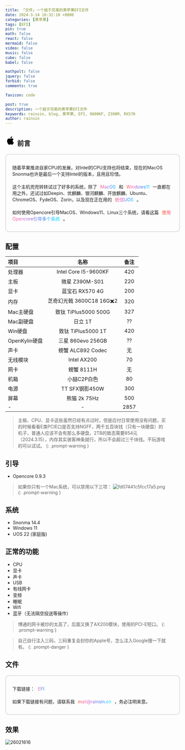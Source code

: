```yaml
---
title: 「文件」一个趋于完美的黑苹果EFI文件
date: 2024-3-14 16:32:10 +0800
categories: [黑苹果]
tags: [EFI]
pin: true
math: false
react: false
mermaid: false
video: false
music: false
cube: false
babel: false

mathpolt: false
jquery: false
forbid: false
comments: true

favicon: code

post: true
description: 一个趋于完美的黑苹果EFI文件
keywords: rainsin, blog, 黑苹果, EFI, 9600KF, Z390M, RX570
author: rainsin
---
```


<style>
    .about-site{
    display: flex;
    width: 100%;
    background-color: var(--box-bg);
    border:2px solid rgba(34, 36, 38, .15);
    border-radius: 12px;
    padding: 20px;
    flex-direction: column;
    margin: 20px 0 24px 0
}

.about-site div{
    display: inline;
    flex: 1;
    align-content: center;
    margin: 10px 0;
}

.about-site div span{
    background-image: linear-gradient(to left, #ff4500, orange, gold, #90ee90, #0ff, #1e90ff, #9370db, #ff69b4, #ff4500);
    border:var(--box-border);
    border-radius: 4px;
    line-height: 1rem;
    background-size: 200%;
    margin: 0 4px;
    padding: 0 6px;
    -webkit-background-clip: text;
    -webkit-text-fill-color:transparent;
    animation: rainbow 5s linear infinite;
}

.about-site div a{
    background-image: linear-gradient(to left, #ff4500, orange, gold, #90ee90, #0ff, #1e90ff, #9370db, #ff69b4, #ff4500);
    border:var(--box-border);
    border-radius: 4px;
    line-height: 1rem;
    background-size: 200%;
    margin: 0 4px;
    padding: 0 6px;
    -webkit-background-clip: text;
    -webkit-text-fill-color:transparent;
    animation: rainbow 5s linear infinite;
}

.table-wrapper>table{
  width:100%;
}
</style>

<h2>
<svg t="1710418281266" class="icon" viewBox="0 0 1024 1024" version="1.1" xmlns="http://www.w3.org/2000/svg" p-id="1538" width="32" height="32"><path d="M849.124134 704.896288c-1.040702 3.157923-17.300015 59.872622-57.250912 118.190843-34.577516 50.305733-70.331835 101.018741-126.801964 101.909018-55.532781 0.976234-73.303516-33.134655-136.707568-33.134655-63.323211 0-83.23061 32.244378-135.712915 34.110889-54.254671 2.220574-96.003518-54.951543-130.712017-105.011682-70.934562-102.549607-125.552507-290.600541-52.30118-416.625816 36.040844-63.055105 100.821243-103.135962 171.364903-104.230899 53.160757-1.004887 103.739712 36.012192 136.028093 36.012192 33.171494 0 94.357018-44.791136 158.90615-38.089503 27.02654 1.151219 102.622262 11.298324 151.328567 81.891102-3.832282 2.607384-90.452081 53.724599-89.487104 157.76107C739.079832 663.275355 847.952448 704.467523 849.124134 704.896288M633.69669 230.749408c29.107945-35.506678 48.235584-84.314291 43.202964-132.785236-41.560558 1.630127-92.196819 27.600615-122.291231 62.896492-26.609031 30.794353-50.062186 80.362282-43.521213 128.270409C557.264926 291.935955 604.745311 264.949324 633.69669 230.749408" p-id="1539"></path></svg>
前言
</h2>

<div class="about-site">
  <div>
  随着苹果推进自家CPU的发展，对Intel的CPU支持也将结束，现在的MacOS Snonma也许是最后一个支持Intel的版本，且用且珍惜。
  </div>
  <div>
  这个主机兜兜转转试过了好多的系统，除了<span>MacOS</span>和<span>Windows11</span>一直都在用之外，还试过如Deepin、优麒麟、银河麒麟、开放麒麟、Ubuntu、ChromeOS、FydeOS、Zorin，以及现在正在用的<span>统信UOS</span>。
  </div>
  <div>
  如何使用Opencore引导MacOS、Windows11、Linux三个系统，请看这篇<a href="https://blog.rainsin.cn/posts/more-system-opencore/" target="_blank">使用Opencore引导多个系统</a>。
  </div>
</div>

## 配置

| 项目   | 名称        |  备注  |
|:----------|:--------------------:|:--------------------:| 
| 处理器 | Intel Core I5-9600KF | 420 |
| 主板   | 微星 Z390M-S01 | 220 |
| 显卡 | 蓝宝石 RX570 4G | 200 |
| 内存 | 芝奇幻光戟 3600C18 16G✖️2 | 320 |
| Mac主硬盘 | 致钛 TiPlus5000 500G | 327 |
| Mac副硬盘 | 日立 1T | ?? |
| Win硬盘 | 致钛 TiPlus5000 1T | 420 |
| OpenKylin硬盘 | 三星 860evo 256GB | ?? |
| 声卡 | 螃蟹 ALC892 Codec | 无 |
| 无线模块 | Intel AX200 | 70 |
| 网卡 | 螃蟹 8111H | 无 |
| 机箱 | 小喆C2P白色 | 80 |
| 电源 | TT SFX钢影450W | 300 |
| 屏幕 | 熊猫 2k 75Hz | 500 |
| - | - | 2857 |

> 主板、CPU、显卡这些虽然已经有点过时，但是应付日常使用没有问题，买的时候看看E类PCIE口是否支持NGFF，两千五百块钱（只有一块硬盘）的机子，普通人应该不会有那么多硬盘，2TB的致态需要854元（2024.3.15），内存其实骇客神条就行，所以不会超过三千块钱。不玩游戏的可以试试。
{: .prompt-warning }


## 引导

- Opencore 0.9.3

> 如果你只有一个Mac系统，可以禁用以下三项：
![fd07441c5fcc17a5.png](https://rainsin-1305486451.file.myqcloud.com/rainsin-blog/img/mac/%E6%9D%A1%E7%9B%AE.png)
{: .prompt-warning }


## 系统

- Snonma 14.4
- Windows 11
- UOS 22 (家庭版)


## 正常的功能

- CPU
- 显卡
- 声卡
- USB
- 有线网卡
- 变频
- 睡眠
- Wifi
- 蓝牙（无法隔空投送等操作）

> 博通的网卡被炒的太高了，后面又换了AX200模块，使用的PCI-E短口。
{: .prompt-warning }

> 自己自行注入三码，三码重复会封你的Apple号，怎么注入Google搜一下就有。
{: .prompt-danger }

## 文件

<div class="about-site">
  <div>
  下载链接：<a href="https://2000python.lanzouq.com/ithFs1rf69rg" target="_blank">EFI</a>
  </div>
  <div>
  如果下载链接有问题，请联系我<span>mail@rainsin.cn</span>，务必注明来意。
  </div>
</div>

## 效果

![26021616](https://rainsin-1305486451.file.myqcloud.com/rainsin-blog/img/mac/18050512.png)
